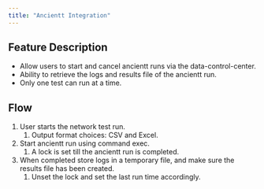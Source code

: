```yaml
---
title: "Ancientt Integration"
---
```


## Feature Description

* Allow users to start and cancel ancientt runs via the data-control-center.
* Ability to retrieve the logs and results file of the ancientt run.
* Only one test can run at a time.

## Flow

1. User starts the network test run.
   1. Output format choices: CSV and Excel.
2. Start ancientt run using command exec.
   1. A lock is set till the ancientt run is completed.
3. When completed store logs in a temporary file, and make sure the results file has been created.
   1. Unset the lock and set the last run time accordingly.
